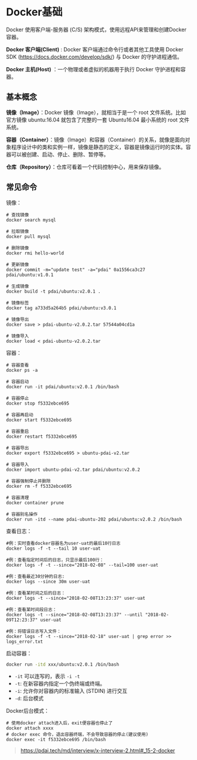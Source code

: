 

# Docker基础

Docker 使用客户端-服务器 (C/S) 架构模式，使用远程API来管理和创建Docker容器。

**Docker 客户端(Client)** : Docker 客户端通过命令行或者其他工具使用 Docker SDK (https://docs.docker.com/develop/sdk/) 与 Docker 的守护进程通信。

**Docker 主机(Host)** ：一个物理或者虚拟的机器用于执行 Docker 守护进程和容器。

## 基本概念

**镜像（Image）**：Docker 镜像（Image），就相当于是一个 root 文件系统。比如官方镜像 ubuntu:16.04 就包含了完整的一套 Ubuntu16.04 最小系统的 root 文件系统。

**容器（Container）**：镜像（Image）和容器（Container）的关系，就像是面向对象程序设计中的类和实例一样，镜像是静态的定义，容器是镜像运行时的实体。容器可以被创建、启动、停止、删除、暂停等。

**仓库（Repository）**：仓库可看着一个代码控制中心，用来保存镜像。

## 常见命令

镜像：

```shell
# 查找镜像
docker search mysql

# 拉取镜像
docker pull mysql

# 删除镜像
docker rmi hello-world

# 更新镜像
docker commit -m="update test" -a="pdai" 0a1556ca3c27  pdai/ubuntu:v1.0.1

# 生成镜像
docker build -t pdai/ubuntu:v2.0.1 .

# 镜像标签
docker tag a733d5a264b5 pdai/ubuntu:v3.0.1

# 镜像导出
docker save > pdai-ubuntu-v2.0.2.tar 57544a04cd1a

# 镜像导入
docker load < pdai-ubuntu-v2.0.2.tar
```



容器：

```shell
# 容器查看
docker ps -a

# 容器启动
docker run -it pdai/ubuntu:v2.0.1 /bin/bash

# 容器停止
docker stop f5332ebce695

# 容器再启动
docker start f5332ebce695

# 容器重启
docker restart f5332ebce695

# 容器导出
docker export f5332ebce695 > ubuntu-pdai-v2.tar

# 容器导入
docker import ubuntu-pdai-v2.tar pdai/ubuntu:v2.0.2

# 容器强制停止并删除
docker rm -f f5332ebce695

# 容器清理
docker container prune

# 容器别名操作
docker run -itd --name pdai-ubuntu-202 pdai/ubuntu:v2.0.2 /bin/bash
```



查看日志：

```shell
#例：实时查看docker容器名为user-uat的最后10行日志
docker logs -f -t --tail 10 user-uat

#例：查看指定时间后的日志，只显示最后100行：
docker logs -f -t --since="2018-02-08" --tail=100 user-uat

#例：查看最近30分钟的日志:
docker logs --since 30m user-uat

#例：查看某时间之后的日志：
docker logs -t --since="2018-02-08T13:23:37" user-uat

#例：查看某时间段日志：
docker logs -t --since="2018-02-08T13:23:37" --until "2018-02-09T12:23:37" user-uat

#例：将错误日志写入文件：
docker logs -f -t --since="2018-02-18" user-uat | grep error >> logs_error.txt
```



启动容器：

```sh
docker run -itd xxx/ubuntu:v2.0.1 /bin/bash
```

- `-it` 可以连写的，表示 `-i -t`
- `-t`: 在新容器内指定一个伪终端或终端。
- `-i`: 允许你对容器内的标准输入 (STDIN) 进行交互
- `-d`: 后台模式



Docker后台模式：

```shell
# 使用docker attach进入后，exit便容器也停止了
docker attach xxxx
# docker exec 命令，退出容器终端，不会导致容器的停止(建议使用)
docker exec -it f5332ebce695 /bin/bash
```



> https://pdai.tech/md/interview/x-interview-2.html#_15-2-docker
